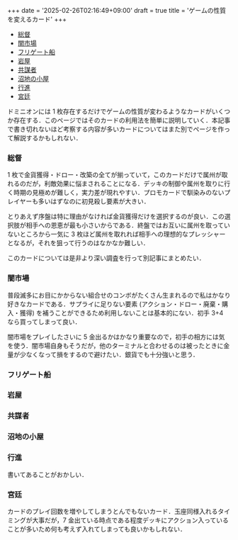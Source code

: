 +++
date = '2025-02-26T02:16:49+09:00'
draft = true
title = 'ゲームの性質を変えるカード'
+++

- [総督](#総督)
- [闇市場](#闇市場)
- [フリゲート船](#フリゲート船)
- [岩屋](#岩屋)
- [共謀者](#共謀者)
- [沼地の小屋](#沼地の小屋)
- [行進](#行進)
- [宮廷](#宮廷)


ドミニオンには 1 枚存在するだけでゲームの性質が変わるようなカードがいくつか存在する．このページではそのカードの利用法を簡単に説明していく．本記事で書き切れないほど考察する内容が多いカードについてはまた別でページを作って解説するかもしれない．

### 総督
1 枚で金貨獲得・ドロー・改築の全てが揃っていて，このカードだけで属州が取れるのだが，利敵効果に悩まされることになる．デッキの制御や属州を取りに行く時期の見極めが難しく，実力差が現れやすい．プロモカードで馴染みのないプレイヤーも多いはずなのに初見殺し要素が大きい．

とりあえず序盤は特に理由がなければ金貨獲得だけを選択するのが良い．この選択肢が相手への恩恵が最も小さいからである．終盤ではお互いに属州を取っていないところから一気に 3 枚ほど属州を取れれば相手への理想的なプレッシャーとなるが，それを狙って行うのはなかなか難しい．

このカードについては是非より深い調査を行って別記事にまとめたい．

### 闇市場
普段滅多にお目にかからない組合せのコンボがたくさん生まれるので私はかなり好きなカードである．サプライに足りない要素 (アクション・ドロー・廃棄・購入・獲得) を補うことができるため利用しないことは基本的にない．初手 3+4 なら買ってしまって良い．

闇市場をプレイしたさいに 5 金出るかはかなり重要なので，初手の相方には気を使う．闇市場自身もそうだが，他のターミナルと合わせるのは被ったときに金量が少なくなって損をするので避けたい．銀貨でも十分強いと思う．

### フリゲート船


### 岩屋


### 共謀者


### 沼地の小屋


### 行進
書いてあることがおかしい．

### 宮廷
カードのプレイ回数を増やしてしまうとんでもないカード．玉座同様入れるタイミングが大事だが，7 金出ている時点である程度デッキにアクション入っていることが多いため何も考えず入れてしまっても良いかもしれない．
